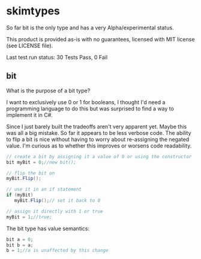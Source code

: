# skimtypes

So far bit is the only type and has a very Alpha/experimental status.

This product is provided as-is with no guarantees, licensed with MIT license
(see LICENSE file).

Last test run status: 30 Tests Pass, 0 Fail

## bit

What is the purpose of a bit type?

I want to exclusively use 0 or 1 for booleans, I thought I'd need a programming
language to do this but was surprised to find a way to implement it in C#.

Since I just barely built the tradeoffs aren't very apparent yet. Maybe this
was all a big mistake. So far it appears to be less verbose code. The ability
to flip a bit is nice without having to worry about re-assigning the negated
value. I'm curious as to whether this improves or worsens code readability.

```csharp
// create a bit by assigning it a value of 0 or using the constructor
bit myBit = 0;//new bit();

// flip the bit on
myBit.Flip();

// use it in an if statement
if (myBit)
   myBit.Flip();// set it back to 0

// assign it directly with 1 or true
myBit = 1;//true;
```

The bit type has value semantics:

```csharp
bit a = 0;
bit b = a;
b = 1;//a is unaffected by this change
```
